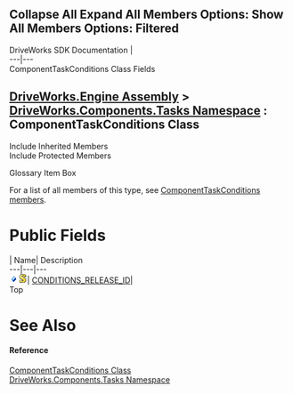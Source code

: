 Collapse All Expand All Members Options: Show All  Members Options: Filtered   
---  
DriveWorks SDK Documentation  |   
---|---  
ComponentTaskConditions Class Fields   
  
[DriveWorks.Engine Assembly](topic2156.md) > [DriveWorks.Components.Tasks Namespace](topic6391.md) : ComponentTaskConditions Class  
---  
  
Include Inherited Members    
Include Protected Members    


Glossary Item Box

For a list of all members of this type, see [ComponentTaskConditions members](topic6562.md).

# Public Fields

| Name| Description  
---|---|---  
![Public Field](dotnetimages/publicField.gif)![static \(Shared in Visual Basic\)](dotnetimages/static.gif)| [CONDITIONS_RELEASE_ID](topic6585.md)|   
Top

# See Also

#### Reference

[ComponentTaskConditions Class](topic6561.md)   
[DriveWorks.Components.Tasks Namespace](topic6391.md)


